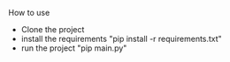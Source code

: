 How to use

- Clone the project
- install the requirements "pip install -r requirements.txt"
- run the project "pip main.py"
